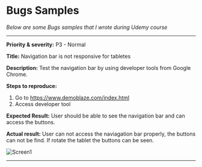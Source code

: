# Bugs Samples

_Below are some Bugs samples that I wrote during Udemy course_

---------------

**Priority & severity:**
P3 - Normal

**Title:**
Navigation bar is not responsive for tabletes

**Description:**
Test the navigation bar by using developer tools from Google Chrome.

**Steps to reproduce:**
1. Go to https://www.demoblaze.com/index.html
2. Access developer tool

**Expected Result:**
User should be able to see the navigation bar and can access the buttons.

**Actual result:**
User can not access the naviagation bar properly, the buttons can not be find. If rotate the tablet the buttons can be seen.

![Screen1](https://user-images.githubusercontent.com/17313793/215610914-bc609d74-63b4-487d-85d6-9a76d1dfbf7a.png)

--------------------


